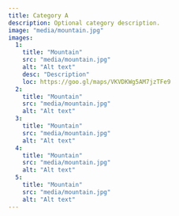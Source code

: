 ```yaml
---
title: Category A
description: Optional category description.
image: "media/mountain.jpg"
images:
  1:
    title: "Mountain"
    src: "media/mountain.jpg"
    alt: "Alt text"
    desc: "Description"
    loc: https://goo.gl/maps/VKVDKWg5AM7jzTFe9
  2:
    title: "Mountain"
    src: "media/mountain.jpg"
    alt: "Alt text"
  3:
    title: "Mountain"
    src: "media/mountain.jpg"
    alt: "Alt text"
  4:
    title: "Mountain"
    src: "media/mountain.jpg"
    alt: "Alt text"
  5:
    title: "Mountain"
    src: "media/mountain.jpg"
    alt: "Alt text"
---
```

